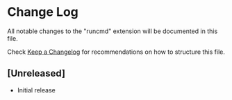 # Change Log

All notable changes to the "runcmd" extension will be documented in this file.

Check [Keep a Changelog](http://keepachangelog.com/) for recommendations on how to structure this file.

## [Unreleased]

- Initial release